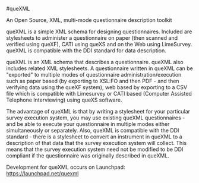 #queXML

An Open Source, XML, multi-mode questionnaire description toolkit

queXML is a simple XML schema for designing questionnaires. Included are stylesheets to administer a questionnaire on paper (then scanned and verified using queXF), CATI using queXS and on the Web using LimeSurvey. queXML is compatible with the DDI standard for data description.

queXML is an XML schema that describes a questionnaire. queXML also includes related XML stylesheets. A questionnaire written in queXML can be "exported" to multiple modes of questionnaire administration/execution such as paper based (by exporting to XSL:FO and then PDF - and then verifying data using the queXF system), web based by exporting to a CSV file which is compatible with Limesurvey or CATI based (Computer Assisted Telephone Interviewing) using queXS software.

The advantage of queXML is that by writing a stylesheet for your particular survey execution system, you may use existing queXML questionnaires - and be able to execute your questionnaire in multiple modes either simultaneously or separately. Also, queXML is compatible with the DDI standard - there is a stylesheet to convert an instrument in queXML to a description of that data that the survey execution system will collect. This means that the survey execution system need not be modified to be DDI compliant if the questionnaire was originally described in queXML.

Development for queXML occurs on Launchpad: https://launchpad.net/quexml
